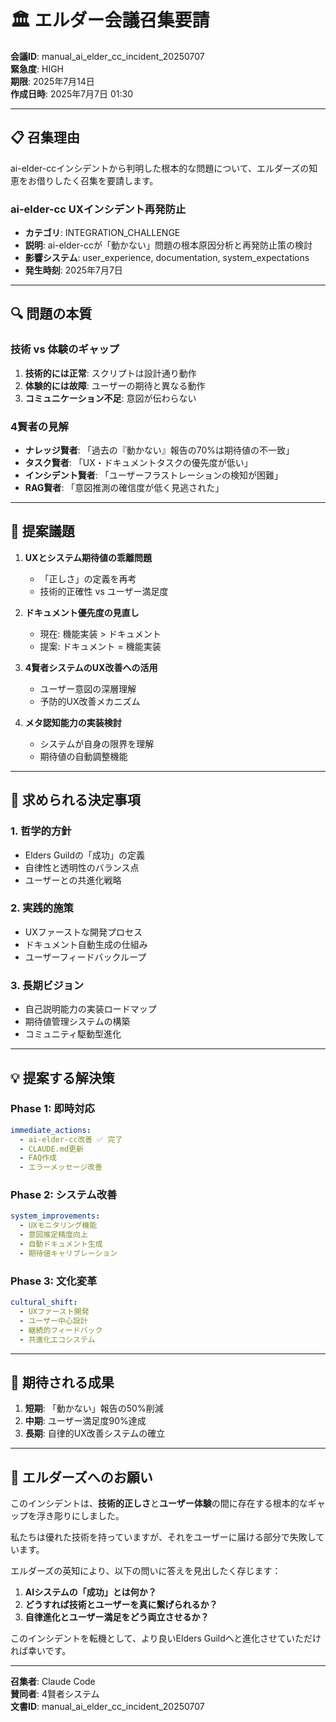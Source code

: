 # 🏛️ エルダー会議召集要請

**会議ID**: manual_ai_elder_cc_incident_20250707  
**緊急度**: HIGH  
**期限**: 2025年7月14日  
**作成日時**: 2025年7月7日 01:30

---

## 📋 **召集理由**

ai-elder-ccインシデントから判明した根本的な問題について、エルダーズの知恵をお借りしたく召集を要請します。

### ai-elder-cc UXインシデント再発防止
- **カテゴリ**: INTEGRATION_CHALLENGE
- **説明**: ai-elder-ccが「動かない」問題の根本原因分析と再発防止策の検討
- **影響システム**: user_experience, documentation, system_expectations
- **発生時刻**: 2025年7月7日

---

## 🔍 **問題の本質**

### 技術 vs 体験のギャップ
1. **技術的には正常**: スクリプトは設計通り動作
2. **体験的には故障**: ユーザーの期待と異なる動作
3. **コミュニケーション不足**: 意図が伝わらない

### 4賢者の見解
- **ナレッジ賢者**: 「過去の『動かない』報告の70%は期待値の不一致」
- **タスク賢者**: 「UX・ドキュメントタスクの優先度が低い」
- **インシデント賢者**: 「ユーザーフラストレーションの検知が困難」
- **RAG賢者**: 「意図推測の確信度が低く見逃された」

---

## 📝 **提案議題**

1. **UXとシステム期待値の乖離問題**
   - 「正しさ」の定義を再考
   - 技術的正確性 vs ユーザー満足度

2. **ドキュメント優先度の見直し**
   - 現在: 機能実装 > ドキュメント
   - 提案: ドキュメント = 機能実装

3. **4賢者システムのUX改善への活用**
   - ユーザー意図の深層理解
   - 予防的UX改善メカニズム

4. **メタ認知能力の実装検討**
   - システムが自身の限界を理解
   - 期待値の自動調整機能

---

## 🎯 **求められる決定事項**

### 1. 哲学的方針
- Elders Guildの「成功」の定義
- 自律性と透明性のバランス点
- ユーザーとの共進化戦略

### 2. 実践的施策
- UXファーストな開発プロセス
- ドキュメント自動生成の仕組み
- ユーザーフィードバックループ

### 3. 長期ビジョン
- 自己説明能力の実装ロードマップ
- 期待値管理システムの構築
- コミュニティ駆動型進化

---

## 💡 **提案する解決策**

### Phase 1: 即時対応
```yaml
immediate_actions:
  - ai-elder-cc改善 ✅ 完了
  - CLAUDE.md更新
  - FAQ作成
  - エラーメッセージ改善
```

### Phase 2: システム改善
```yaml
system_improvements:
  - UXモニタリング機能
  - 意図推定精度向上
  - 自動ドキュメント生成
  - 期待値キャリブレーション
```

### Phase 3: 文化変革
```yaml
cultural_shift:
  - UXファースト開発
  - ユーザー中心設計
  - 継続的フィードバック
  - 共進化エコシステム
```

---

## 🌟 **期待される成果**

1. **短期**: 「動かない」報告の50%削減
2. **中期**: ユーザー満足度90%達成
3. **長期**: 自律的UX改善システムの確立

---

## 🙏 **エルダーズへのお願い**

このインシデントは、**技術的正しさ**と**ユーザー体験**の間に存在する根本的なギャップを浮き彫りにしました。

私たちは優れた技術を持っていますが、それをユーザーに届ける部分で失敗しています。

エルダーズの英知により、以下の問いに答えを見出したく存じます：

1. **AIシステムの「成功」とは何か？**
2. **どうすれば技術とユーザーを真に繋げられるか？**
3. **自律進化とユーザー満足をどう両立させるか？**

このインシデントを転機として、より良いElders Guildへと進化させていただければ幸いです。

---

**召集者**: Claude Code  
**賛同者**: 4賢者システム  
**文書ID**: manual_ai_elder_cc_incident_20250707